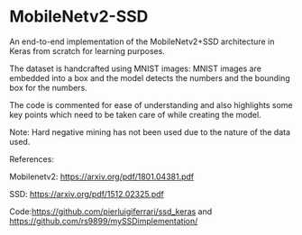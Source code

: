 # MobileNetv2-SSD
An end-to-end implementation of the MobileNetv2+SSD architecture in Keras from scratch for learning purposes.

The dataset is handcrafted using MNIST images: MNIST images are embedded into a box and the model detects the numbers and the bounding box for the numbers. 

The code is commented for ease of understanding and also highlights some key points which need to be taken care of while creating the model.

Note: Hard negative mining has not been used due to the nature of the data used. 


References:

Mobilenetv2: https://arxiv.org/pdf/1801.04381.pdf

SSD: https://arxiv.org/pdf/1512.02325.pdf

Code:https://github.com/pierluigiferrari/ssd_keras and https://github.com/rs9899/mySSDimplementation/ 

